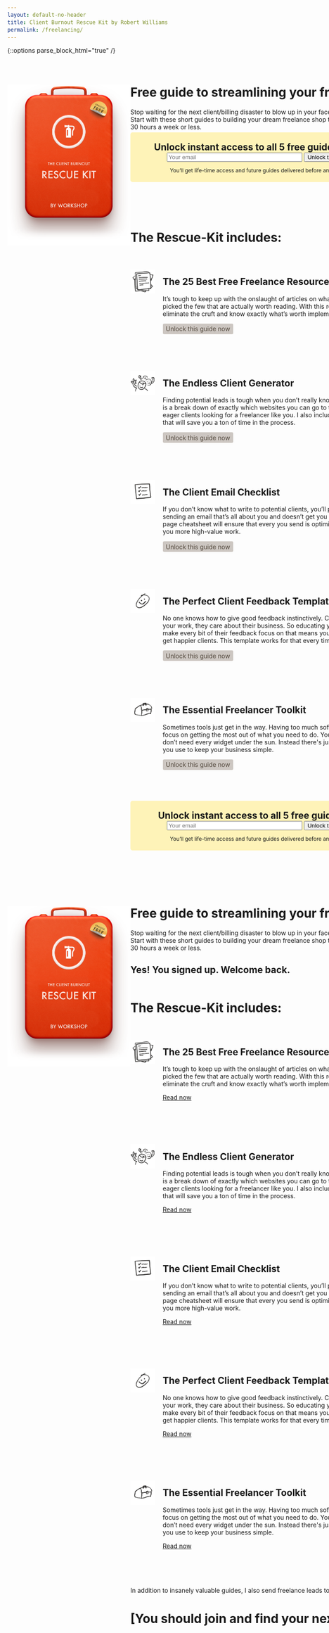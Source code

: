 ```yaml
---
layout: default-no-header
title: Client Burnout Rescue Kit by Robert Williams
permalink: /freelancing/
---
```

{::options parse_block_html="true" /}

<div style="width:1000px; margin: 0 auto ; display: table;">
<div class="funnel-tools-funnel" data-funnel="main" data-step="default">

<img src="/images/rescue-kit.png" style="width: 20em; margin-right: 0em; margin-bottom: 3em; display: table;" align="left">

<h1 style="margin-top: 2em;">Free guide to streamlining your freelance business.</h1>
Stop waiting for the next client/billing disaster to blow up in your face. Build the business you want now. Start with these short guides to building your dream freelance shop that delivers amazing value to clients on 30 hours a week or less.


<div style="width: 600px; text-align: center; background-color: #fef3b8; border-radius: 5px; padding: 1.5em 0 .5em; display: table; margin: .25em 0 5em;">

<h2 style="margin: 0;">Unlock instant access to all 5 free guides below:</h2>

<form action="https://www.getdrip.com/forms/6960242/submissions" method="post" target="_blank" data-drip-embedded-form="6960242" style="width: 100%;">
<input type="email" name="fields[email]" value="" placeholder="Your email" style="display: inline-block; width: 300px; margin: 0;"/>
<input type="submit" name="submit" value="Unlock the guides" style="display: inline-block; margin: 0;"/>
</form>

<p style="font-size: 12px;">You’ll get life-time access and future guides delivered before anyone else.</p>
</div>


</div>


<div class="story" style="display: table;">
	
# The Rescue-Kit includes:



<div style="display: table; margin: 3em 0 5em;">
<div style="display: inline-block; width: 4em;  margin-right: 1.25em;  vertical-align: top; padding: 1em 0 0 0;">
<img src="/images/resources.png" style="width: 4em;" align="left">
</div>


<div style="display: inline-block; width: 530px;">

## The 25 Best Free Freelance Resources of All Time
It’s tough to keep up with the onslaught of articles on what you should do. I’ve picked the few that are actually worth reading. With this report you can eliminate the cruft and know exactly what’s worth implementing.

<div style="background-color: #ccc6c1; color: #564c41; font-size: 14px; display: inline-block; border-radius: 3px; padding: .25em .5em;">
<p style="margin: 0;"><i class="fa fa-lock" style="margin: 0;"></i> Unlock this guide now</p>
</div>

</div>
</div>



<div style="display: table; margin: 3em 0 5em;">
<div style="display: inline-block; width: 4em;  margin-right: 1.25em;  vertical-align: top; padding: 1em 0 0 0;">
<img src="/images/endless.png" style="width: 4em;" align="left">
</div>


<div style="display: inline-block; width: 530px;">

## The Endless Client Generator
Finding potential leads is tough when you don’t really know where to start. This is a break down of exactly which websites you can go to to find hundreds of eager clients looking for a freelancer like you. I also include bonus downloads that will save you a ton of time in the process.

<div style="background-color: #ccc6c1; color: #564c41; font-size: 14px; display: inline-block; border-radius: 3px; padding: .25em .5em;">
<p style="margin: 0;"><i class="fa fa-lock" style="margin: 0;"></i> Unlock this guide now</p>
</div>

</div>
</div>


<div style="display: table; margin: 3em 0 5em;">
<div style="display: inline-block; width: 4em;  margin-right: 1.25em;  vertical-align: top; padding: 1em 0 0 0;">
<img src="/images/checklist.png" style="width: 4em;" align="left">
</div>


<div style="display: inline-block; width: 530px;">

## The Client Email Checklist
If you don’t know what to write to potential clients, you’ll probably end up sending an email that’s all about you and doesn’t get you a follow up. This 3-page cheatsheet will ensure that every you send is optimized and ready to win you more high-value work.

<div style="background-color: #ccc6c1; color: #564c41; font-size: 14px; display: inline-block; border-radius: 3px; padding: .25em .5em;">
<p style="margin: 0;"><i class="fa fa-lock" style="margin: 0;"></i> Unlock this guide now</p>
</div>

</div>
</div>



<div style="display: table; margin: 3em 0 5em;">
<div style="display: inline-block; width: 4em;  margin-right: 1.25em;  vertical-align: top; padding: 1em 0 0 0;">
<img src="/images/feedback.png" style="width: 4em;" align="left">
</div>


<div style="display: inline-block; width: 530px;">

## The Perfect Client Feedback Template
No one knows how to give good feedback instinctively. Client's don’t care about your work, they care about their business. So educating your client on how to make every bit of their feedback focus on that means you remain in control and get happier clients. This template works for that every time.
	
<div style="background-color: #ccc6c1; color: #564c41; font-size: 14px; display: inline-block; border-radius: 3px; padding: .25em .5em;">
<p style="margin: 0;"><i class="fa fa-lock" style="margin: 0;"></i> Unlock this guide now</p>
</div>

</div>
</div>




<div style="display: table; margin: 3em 0 5em;">
<div style="display: inline-block; width: 4em;  margin-right: 1.25em; vertical-align: top; padding: 1em 0 0 0;">
<img src="/images/tools.png" style="width: 4em;" align="left">
</div>


<div style="display: inline-block; width: 530px;">

## The Essential Freelancer Toolkit
Sometimes tools just get in the way. Having too much software makes it hard to focus on getting the most out of what you need to do. You’re a small team. You don’t need every widget under the sun. Instead there's just 3 tools I recommend you use to keep your business simple.

<div style="background-color: #ccc6c1; color: #564c41; font-size: 14px; display: inline-block; border-radius: 3px; padding: .25em .5em;">
<p style="margin: 0;"><i class="fa fa-lock" style="margin: 0;"></i> Unlock this guide now</p>
</div>

</div>
</div>

	


<div style="width: 600px; text-align: center; background-color: #fef3b8; border-radius: 5px; padding: 1.5em 0 .5em; display: table; margin: .25em 0 5em;">

<h2 style="margin: 0;">Unlock instant access to all 5 free guides now:</h2>

<form action="https://www.getdrip.com/forms/6960242/submissions" method="post" target="_blank" data-drip-embedded-form="6960242" style="width: 100%;">
<input type="email" name="fields[email]" value="" placeholder="Your email" style="display: inline-block; width: 300px; margin: 0;"/>
<input type="submit" name="submit" value="Unlock the guides" style="display: inline-block; margin: 0;"/>
</form>

<p style="font-size: 12px;">You’ll get life-time access and future guides delivered before anyone else.</p>
</div>	
	
</div>

<div class="funnel-tools-funnel" data-funnel="main" data-step="second">

<img src="/images/rescue-kit.png" style="width: 20em; margin-right: 0em; margin-bottom: 3em; display: table;" align="left">

<h1 style="margin-top: 2em;">Free guide to streamlining your freelance business.</h1>
Stop waiting for the next client/billing disaster to blow up in your face. Build the business you want now. Start with these short guides to building your dream freelance shop that delivers amazing value to clients on 30 hours a week or less.

<h2><i class="fa fa-key" style="color: #d5b462;"></i> Yes! You signed up. Welcome back.</h2>

<div class="story" style="display: table;">

# The Rescue-Kit includes:



<div style="display: table; margin: 3em 0 5em;">
<div style="display: inline-block; width: 4em;  margin-right: 1.25em;  vertical-align: top; padding: 1em 0 0 0;">
<img src="/images/resources.png" style="width: 4em;" align="left">
</div>


<div style="display: inline-block; width: 530px;">

## The 25 Best Free Freelance Resources of All Time
It’s tough to keep up with the onslaught of articles on what you should do. I’ve picked the few that are actually worth reading. With this report you can eliminate the cruft and know exactly what’s worth implementing.

<i class="fa fa-key" style="color: #d5b462;"></i> [Read now](/freelance-tools)

</div>
</div>



<div style="display: table; margin: 3em 0 5em;">
<div style="display: inline-block; width: 4em;  margin-right: 1.25em;  vertical-align: top; padding: 1em 0 0 0;">
<img src="/images/endless.png" style="width: 4em;" align="left">
</div>


<div style="display: inline-block; width: 530px;">

## The Endless Client Generator
Finding potential leads is tough when you don’t really know where to start. This is a break down of exactly which websites you can go to to find hundreds of eager clients looking for a freelancer like you. I also include bonus downloads that will save you a ton of time in the process.

<i class="fa fa-key" style="color: #d5b462;"></i> [Read now](/using-job-boards)

</div>
</div>


<div style="display: table; margin: 3em 0 5em;">
<div style="display: inline-block; width: 4em;  margin-right: 1.25em;  vertical-align: top; padding: 1em 0 0 0;">
<img src="/images/checklist.png" style="width: 4em;" align="left">
</div>


<div style="display: inline-block; width: 530px;">

## The Client Email Checklist
If you don’t know what to write to potential clients, you’ll probably end up sending an email that’s all about you and doesn’t get you a follow up. This 3-page cheatsheet will ensure that every you send is optimized and ready to win you more high-value work.

<i class="fa fa-key" style="color: #d5b462;"></i> [Read now](/cold-emails)

</div>
</div>



<div style="display: table; margin: 3em 0 5em;">
<div style="display: inline-block; width: 4em;  margin-right: 1.25em;  vertical-align: top; padding: 1em 0 0 0;">
<img src="/images/feedback.png" style="width: 4em;" align="left">
</div>


<div style="display: inline-block; width: 530px;">

## The Perfect Client Feedback Template
No one knows how to give good feedback instinctively. Client's don’t care about your work, they care about their business. So educating your client on how to make every bit of their feedback focus on that means you remain in control and get happier clients. This template works for that every time.

<i class="fa fa-key" style="color: #d5b462;"></i> [Read now](/feedback)

</div>
</div>




<div style="display: table; margin: 3em 0 5em;">
<div style="display: inline-block; width: 4em;  margin-right: 1.25em; vertical-align: top; padding: 1em 0 0 0;">
<img src="/images/tools.png" style="width: 4em;" align="left">
</div>


<div style="display: inline-block; width: 530px;">

## The Essential Freelancer Toolkit
Sometimes tools just get in the way. Having too much software makes it hard to focus on getting the most out of what you need to do. You’re a small team. You don’t need every widget under the sun. Instead there's just 3 tools I recommend you use to keep your business simple.

<i class="fa fa-key" style="color: #d5b462;"></i> [Read now](/tools)

</div>
</div>

In addition to insanely valuable guides, I also send freelance leads to a small group of top consultants...

<h1 style="margin-bottom: 5em;">[You should join and find your next client](/).</h1>

</div>
</div>
